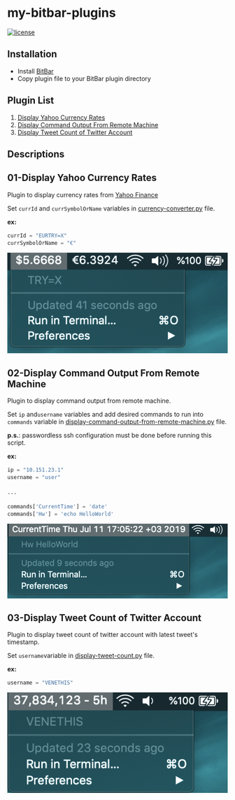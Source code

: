 # my-bitbar-plugins

[![license](https://img.shields.io/badge/license-MIT-green.svg)](https://github.com/akadir/my-bitbar-plugins/blob/master/LICENSE)

## Installation
- Install [BitBar](https://getbitbar.com/)
- Copy plugin file to your BitBar plugin directory

## Plugin List

1. [Display Yahoo Currency Rates](#01-display-yahoo-currency-rates)
2. [Display Command Output From Remote Machine](#02-display-command-output-from-remote-machine)
3. [Display Tweet Count of Twitter Account](#03-display-tweet-count-of-twitter-account)

## Descriptions

## 01-Display Yahoo Currency Rates

Plugin to display currency rates from [Yahoo Finance](https://finance.yahoo.com)

Set `currId` and `currSymbolOrName` variables in [currency-converter.py](/currency-converter.py) file.

<b>ex:</b>

```python
currId = "EURTRY=X"
currSymbolOrName = "€"
```

![currency-converter](/images/currency-converter.png)

## 02-Display Command Output From Remote Machine

Plugin to display command output from remote machine.

Set `ip` and`username` variables and add desired commands to run into `commands` variable in [display-command-output-from-remote-machine.py](/display-command-output-from-remote-machine.py) file.

<b>p.s.</b>: passwordless ssh configuration must be done before running this script.

<b>ex:</b>

```python
ip = "10.151.23.1"
username = "user"

...

commands['CurrentTime'] = 'date'
commands['Hw'] = 'echo HelloWorld'
```


![display-command-output-from-remote-machine](/images/display-command-output-from-remote-machine.png)

## 03-Display Tweet Count of Twitter Account

Plugin to display tweet count of twitter account with latest tweet's timestamp.

Set `username`variable in [display-tweet-count.py](/display-tweet-count.py) file.

<b>ex:</b>

```python
username = "VENETHIS"
```

![display-tweet-count](/images/display-tweet-count.png)
